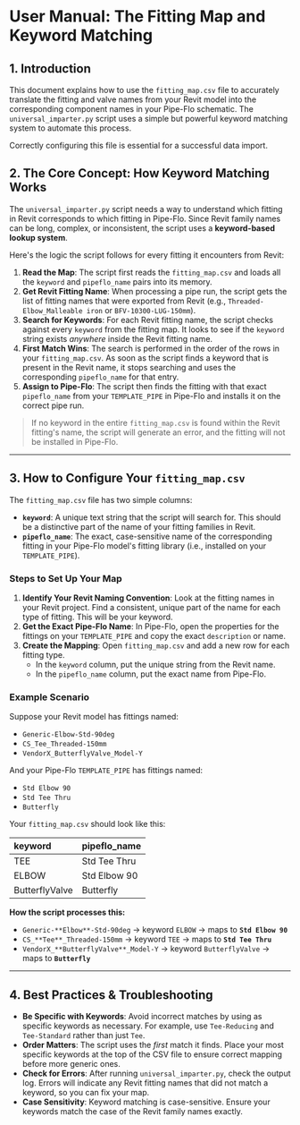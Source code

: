 # User Manual: The Fitting Map and Keyword Matching

## 1. Introduction

This document explains how to use the `fitting_map.csv` file to accurately translate the fitting and valve names from your Revit model into the corresponding component names in your Pipe-Flo schematic. The `universal_imparter.py` script uses a simple but powerful keyword matching system to automate this process.

Correctly configuring this file is essential for a successful data import.

## 2. The Core Concept: How Keyword Matching Works

The `universal_imparter.py` script needs a way to understand which fitting in Revit corresponds to which fitting in Pipe-Flo. Since Revit family names can be long, complex, or inconsistent, the script uses a **keyword-based lookup system**.

Here's the logic the script follows for every fitting it encounters from Revit:

1. **Read the Map**: The script first reads the `fitting_map.csv` and loads all the `keyword` and `pipeflo_name` pairs into its memory.  
2. **Get Revit Fitting Name**: When processing a pipe run, the script gets the list of fitting names that were exported from Revit (e.g., `Threaded-Elbow_Malleable iron` or `BFV-10300-LUG-150mm`).  
3. **Search for Keywords**: For each Revit fitting name, the script checks against every `keyword` from the fitting map. It looks to see if the `keyword` string exists *anywhere* inside the Revit fitting name.  
4. **First Match Wins**: The search is performed in the order of the rows in your `fitting_map.csv`. As soon as the script finds a keyword that is present in the Revit name, it stops searching and uses the corresponding `pipeflo_name` for that entry.  
5. **Assign to Pipe-Flo**: The script then finds the fitting with that exact `pipeflo_name` from your `TEMPLATE_PIPE` in Pipe-Flo and installs it on the correct pipe run.  

> If no keyword in the entire `fitting_map.csv` is found within the Revit fitting's name, the script will generate an error, and the fitting will not be installed in Pipe-Flo.

---

## 3. How to Configure Your `fitting_map.csv`

The `fitting_map.csv` file has two simple columns:

* **`keyword`**: A unique text string that the script will search for. This should be a distinctive part of the name of your fitting families in Revit.  
* **`pipeflo_name`**: The exact, case-sensitive name of the corresponding fitting in your Pipe-Flo model's fitting library (i.e., installed on your `TEMPLATE_PIPE`).  

### Steps to Set Up Your Map

1. **Identify Your Revit Naming Convention**: Look at the fitting names in your Revit project. Find a consistent, unique part of the name for each type of fitting. This will be your keyword.  
2. **Get the Exact Pipe-Flo Name**: In Pipe-Flo, open the properties for the fittings on your `TEMPLATE_PIPE` and copy the exact `description` or name.  
3. **Create the Mapping**: Open `fitting_map.csv` and add a new row for each fitting type.  
   * In the `keyword` column, put the unique string from the Revit name.  
   * In the `pipeflo_name` column, put the exact name from Pipe-Flo.  

### Example Scenario

Suppose your Revit model has fittings named:

* `Generic-Elbow-Std-90deg`  
* `CS_Tee_Threaded-150mm`  
* `VendorX_ButterflyValve_Model-Y`  

And your Pipe-Flo `TEMPLATE_PIPE` has fittings named:

* `Std Elbow 90`  
* `Std Tee Thru`  
* `Butterfly`  

Your `fitting_map.csv` should look like this:

| keyword         | pipeflo_name   |
| :-------------- | :------------ |
| TEE             | Std Tee Thru  |
| ELBOW           | Std Elbow 90  |
| ButterflyValve  | Butterfly     |

**How the script processes this:**

* `Generic-**Elbow**-Std-90deg` → keyword `ELBOW` → maps to **`Std Elbow 90`**  
* `CS_**Tee**_Threaded-150mm` → keyword `TEE` → maps to **`Std Tee Thru`**  
* `VendorX_**ButterflyValve**_Model-Y` → keyword `ButterflyValve` → maps to **`Butterfly`**

---

## 4. Best Practices & Troubleshooting

* **Be Specific with Keywords**: Avoid incorrect matches by using as specific keywords as necessary. For example, use `Tee-Reducing` and `Tee-Standard` rather than just `Tee`.  
* **Order Matters**: The script uses the *first* match it finds. Place your most specific keywords at the top of the CSV file to ensure correct mapping before more generic ones.  
* **Check for Errors**: After running `universal_imparter.py`, check the output log. Errors will indicate any Revit fitting names that did not match a keyword, so you can fix your map.  
* **Case Sensitivity**: Keyword matching is case-sensitive. Ensure your keywords match the case of the Revit family names exactly.
